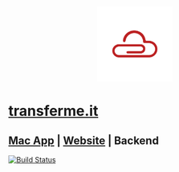 <p align="center"><img height="150px" src="https://github.com/maxisme/transferme.it/raw/master/public_html/images/og_logo.png"></p>

# [transferme.it](https://transferme.it/)

## [Mac App](https://github.com/maxisme/transfermeit) | [Website](https://github.com/maxisme/transferme.it) | Backend


[![Build Status](https://github.com/maxisme/transfermeit-backend/workflows/Transfer%20Me%20It/badge.svg)](https://github.com/maxisme/transfermeit-backend/actions)